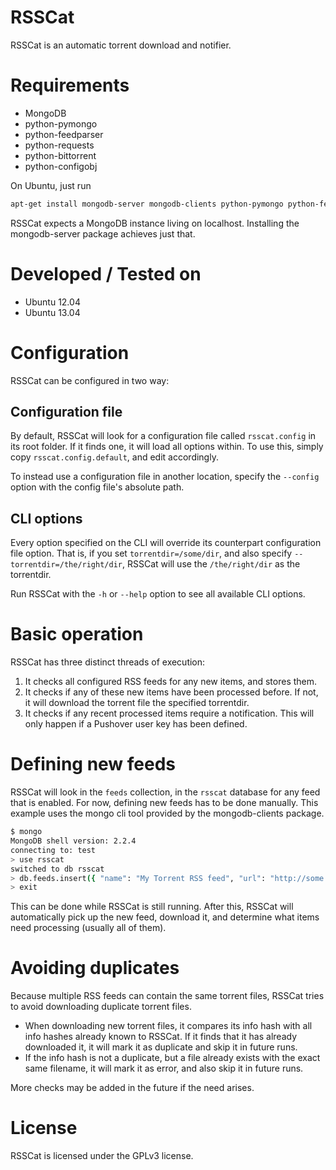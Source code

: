 RSSCat
======

RSSCat is an automatic torrent download and notifier.

Requirements
============

* MongoDB
* python-pymongo
* python-feedparser
* python-requests
* python-bittorrent
* python-configobj

On Ubuntu, just run

```bash
apt-get install mongodb-server mongodb-clients python-pymongo python-feedparser python-requests python-bittorrent python-configobj
```

RSSCat expects a MongoDB instance living on localhost. Installing the mongodb-server package achieves just that.

Developed / Tested on
=====================

* Ubuntu 12.04
* Ubuntu 13.04


Configuration
=============

RSSCat can be configured in two way:

Configuration file
------------------

By default, RSSCat will look for a configuration file called `rsscat.config` in its root folder. If it finds one, it will load all options within. To use this, simply copy `rsscat.config.default`, and edit accordingly.

To instead use a configuration file in another location, specify the `--config` option with the config file's absolute path.

CLI options
-----------

Every option specified on the CLI will override its counterpart configuration file option. That is, if you set `torrentdir=/some/dir`, and also specify `--torrentdir=/the/right/dir`, RSSCat will use the `/the/right/dir` as the torrentdir.

Run RSSCat with the `-h` or `--help` option to see all available CLI options.

Basic operation
===============

RSSCat has three distinct threads of execution:

1. It checks all configured RSS feeds for any new items, and stores them.
2. It checks if any of these new items have been processed before. If not, it will download the torrent file the specified torrentdir.
3. It checks if any recent processed items require a notification. This will only happen if a Pushover user key has been defined.

Defining new feeds
==================

RSSCat will look in the `feeds` collection, in the `rsscat` database for any feed that is enabled. For now, defining new feeds has to be done manually. This example uses the mongo cli tool provided by the mongodb-clients package.

```bash
$ mongo
MongoDB shell version: 2.2.4
connecting to: test
> use rsscat
switched to db rsscat
> db.feeds.insert({ "name": "My Torrent RSS feed", "url": "http://some.torrent.host/feed.xml", "enabled": true })
> exit
```

This can be done while RSSCat is still running. After this, RSSCat will automatically pick up the new feed, download it, and determine what items need processing (usually all of them).

Avoiding duplicates
===================

Because multiple RSS feeds can contain the same torrent files, RSSCat tries to avoid downloading duplicate torrent files. 

* When downloading new torrent files, it compares its info hash with all info hashes already known to RSSCat. If it finds that it has already downloaded it, it will mark it as duplicate and skip it in future runs.
* If the info hash is not a duplicate, but a file already exists with the exact same filename, it will mark it as error, and also skip it in future runs.

More checks may be added in the future if the need arises.

License
=======

RSSCat is licensed under the GPLv3 license.
